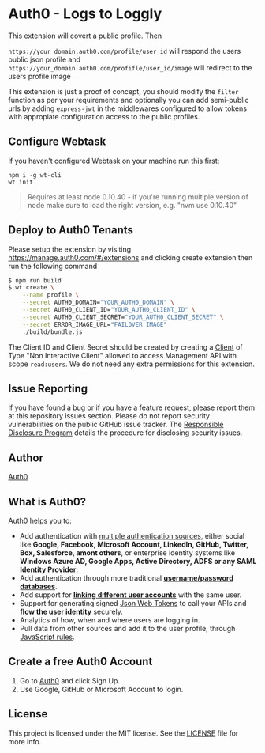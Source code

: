# Auth0 - Logs to Loggly

This extension will covert a public profile. Then 

`https://your_domain.auth0.com/profile/user_id` will respond the users public json profile 
and 
`https://your_domain.auth0.com/profifle/user_id/image` will redirect to the users profile image 


This extension is just a proof of concept, you should modify the `filter` function as per your requirements
and optionally you can add semi-public urls by adding `express-jwt` in the middlewares configured to allow 
tokens with appropiate configuration access to the public profiles.

## Configure Webtask

If you haven't configured Webtask on your machine run this first:

```
npm i -g wt-cli
wt init
```

> Requires at least node 0.10.40 - if you're running multiple version of node make sure to load the right version, e.g. "nvm use 0.10.40"

## Deploy to Auth0 Tenants

Please setup the extension by visiting https://manage.auth0.com/#/extensions and clicking create extension then run the following command

```bash
$ npm run build
$ wt create \
    --name profile \
    --secret AUTH0_DOMAIN="YOUR_AUTH0_DOMAIN" \
    --secret AUTH0_CLIENT_ID="YOUR_AUTH0_CLIENT_ID" \
    --secret AUTH0_CLIENT_SECRET="YOUR_AUTH0_CLIENT_SECRET" \
    --secret ERROR_IMAGE_URL="FAILOVER IMAGE"
    ./build/bundle.js
```

The Client ID and Client Secret should be created by creating a [Client](https://manage.auth0.com/#/clients) of Type "Non Interactive Client"
allowed to access Management API with scope `read:users`. We do not need any extra permissions for this extension.

## Issue Reporting

If you have found a bug or if you have a feature request, please report them at this repository issues section. Please do not report security vulnerabilities on the public GitHub issue tracker. The [Responsible Disclosure Program](https://auth0.com/whitehat) details the procedure for disclosing security issues.

## Author

[Auth0](auth0.com)

## What is Auth0?

Auth0 helps you to:

* Add authentication with [multiple authentication sources](https://docs.auth0.com/identityproviders), either social like **Google, Facebook, Microsoft Account, LinkedIn, GitHub, Twitter, Box, Salesforce, amont others**, or enterprise identity systems like **Windows Azure AD, Google Apps, Active Directory, ADFS or any SAML Identity Provider**.
* Add authentication through more traditional **[username/password databases](https://docs.auth0.com/mysql-connection-tutorial)**.
* Add support for **[linking different user accounts](https://docs.auth0.com/link-accounts)** with the same user.
* Support for generating signed [Json Web Tokens](https://docs.auth0.com/jwt) to call your APIs and **flow the user identity** securely.
* Analytics of how, when and where users are logging in.
* Pull data from other sources and add it to the user profile, through [JavaScript rules](https://docs.auth0.com/rules).

## Create a free Auth0 Account

1. Go to [Auth0](https://auth0.com) and click Sign Up.
2. Use Google, GitHub or Microsoft Account to login.

## License

This project is licensed under the MIT license. See the [LICENSE](LICENSE) file for more info.
